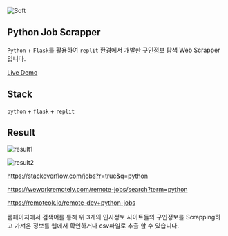 ![Soft](https://capsule-render.vercel.app/api?type=Soft&height=150&text=Python%_Flask-Scrapper&color=gradient&fontSize=70&animation=twinkling)

## Python Job Scrapper

`Python` + `Flask`를 활용하여 `replit` 환경에서 개발한 구인정보 탐색 Web Scrapper 입니다.

[Live Demo](https://replit.com/@yhcwawo/Flask-Web-Scrapper#README.md)

## Stack

`python` + `flask` + `replit`

## Result

![result1](https://user-images.githubusercontent.com/15721531/126865261-e3bc04bc-aa37-4d05-917c-70f810246a20.PNG)

![result2](https://user-images.githubusercontent.com/15721531/126865263-fc36636d-3159-4add-b202-ac1ebcdc02b0.PNG)

https://stackoverflow.com/jobs?r=true&q=python

https://weworkremotely.com/remote-jobs/search?term=python

https://remoteok.io/remote-dev+python-jobs

웹페이지에서 검색어를 통해 위 3개의 인사정보 사이트들의 구인정보를 Scrapping하고 가져온 정보를 웹에서 확인하거나 csv파일로 추출 할 수 있습니다.
